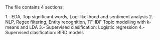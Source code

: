 The file contains 4 sections:

1.- EDA, Top significant words, Log-likelihood and sentiment analysis
2.- NLP, Regex filtering, Entity recognition, TF-IDF Topic modelling with k-means and LDA
3.- Supervised clasification: Logistic regression
4.- Supervised clasification: BIRD models
